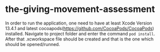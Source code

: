 # the-giving-movement-assessment

In order to run the application, one need to have at least Xcode Version 13.4.1 and latest cocoapods(https://github.com/CocoaPods/CocoaPods) installed. 
Navigate to project folder and enter the command `pod install`. After that .xcworkspace file should be created and that is the one which should be opened/runned.
